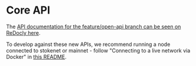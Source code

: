 # Core API

The [API documentation for the feature/open-api branch can be seen on ReDocly here](https://redocly.github.io/redoc/?url=https://raw.githubusercontent.com/radixdlt/radixdlt/feature/open-api/radixdlt-core/radixdlt/src/main/java/com/radixdlt/api/core/api.yaml).

To develop against these new APIs, we recommend running a node connected to stokenet or
mainnet - follow "Connecting to a live network via Docker" in [this README](../../../../../../../../../docs/development).